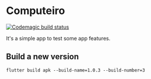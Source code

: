 # Computeiro

[![Codemagic build status](https://api.codemagic.io/apps/5cb165b1aef6f8001d732419/5cb165b1aef6f8001d732418/status_badge.svg)](https://codemagic.io/apps/5cb165b1aef6f8001d732419/5cb165b1aef6f8001d732418/latest_build)

It's a simple app to test some app features.

## Build a new version

```
flutter build apk --build-name=1.0.3 --build-number=3
```
